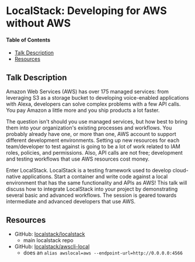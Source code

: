 # LocalStack: Developing for AWS without AWS

#### Table of Contents

<!-- TOC -->

- [Talk Description](#talk-description)
- [Resources](#resources)

<!-- /TOC -->

## Talk Description

Amazon Web Services (AWS) has over 175 managed services: from leveraging S3 as a storage bucket to developing voice-enabled applications with Alexa, developers can solve complex problems with a few API calls. You pay Amazon a little more and you ship products a lot faster.

The question isn't should you use managed services, but how best to bring them into your organization's existing processes and workflows. You probably already have one, or more than one, AWS account to support different development environments. Setting up new resources for each team/developer to test against is going to be a lot of work related to IAM roles, policies, and permissions. Also, API calls are not free; development and testing workflows that use AWS resources cost money.

Enter LocalStack. LocalStack is a testing framework used to develop cloud-native applications. Start a container and write code against a local environment that has the same functionality and APIs as AWS! This talk will discuss how to integrate LocalStack into your project by demonstrating several basic and advanced workflows. The session is geared towards intermediate and advanced developers that use AWS.


## Resources

- GitHub: [localstack/localstack](https://github.com/localstack/localstack#configurations)
  - main localstack repo
- GitHub: [localstack/awscli-local](https://github.com/localstack/awscli-local)
  - does an `alias awslocal=aws --endpoint-url=http://0.0.0.0:4566`
